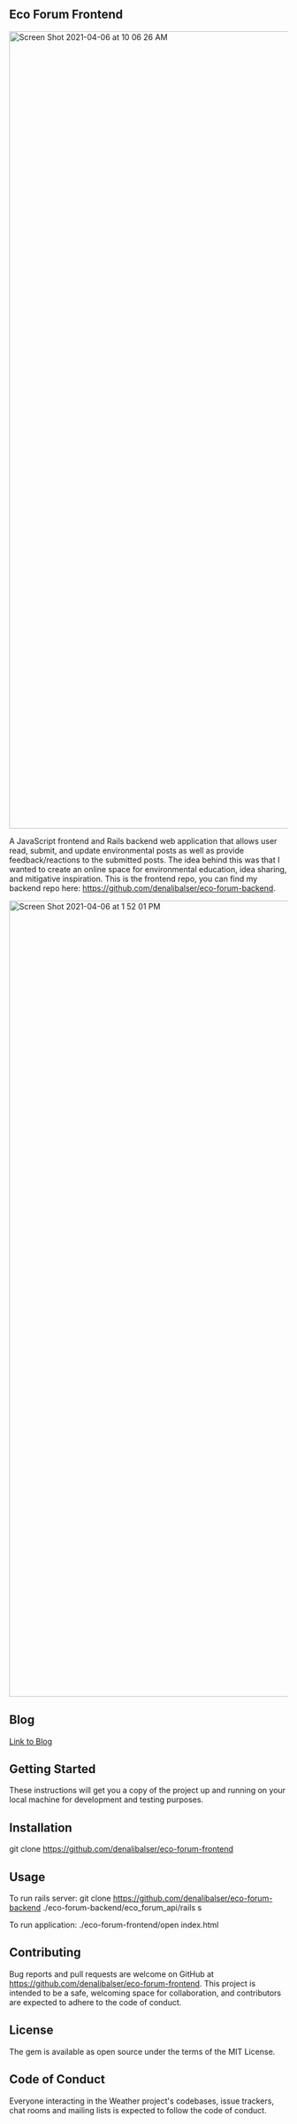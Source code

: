 ## Eco Forum Frontend

<img width="1439" alt="Screen Shot 2021-04-06 at 10 06 26 AM" src="https://user-images.githubusercontent.com/46694709/113770572-81885100-96df-11eb-92ac-68bbf2bdaa8a.png">

A JavaScript frontend and Rails backend web application that allows user read, submit, and update environmental posts as well as provide feedback/reactions to the submitted posts. The idea behind this was that I wanted to create an online space for environmental education, idea sharing, and mitigative inspiration. This is the frontend repo, you can find my backend repo here: https://github.com/denalibalser/eco-forum-backend. 


<img width="1437" alt="Screen Shot 2021-04-06 at 1 52 01 PM" src="https://user-images.githubusercontent.com/46694709/113770714-b7c5d080-96df-11eb-867c-468ffe38208d.png">

## Blog 
[Link to Blog](https://denalibalser.github.io/javascript_project)

## Getting Started

These instructions will get you a copy of the project up and running on your local machine for development and testing purposes.

## Installation

git clone https://github.com/denalibalser/eco-forum-frontend

## Usage

To run rails server:
    git clone https://github.com/denalibalser/eco-forum-backend
    ./eco-forum-backend/eco_forum_api/rails s 

To run application:
    ./eco-forum-frontend/open index.html

## Contributing

Bug reports and pull requests are welcome on GitHub at https://github.com/denalibalser/eco-forum-frontend. This project is intended to be a safe, welcoming space for collaboration, and contributors are expected to adhere to the code of conduct.

## License

The gem is available as open source under the terms of the MIT License.

## Code of Conduct

Everyone interacting in the Weather project's codebases, issue trackers, chat rooms and mailing lists is expected to follow the code of conduct.
